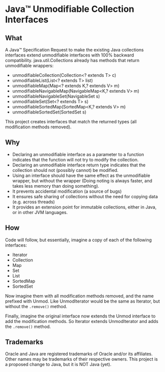 # Java™ Unmodifiable Collection Interfaces

## What
A Java™ Specification Request to make the existing Java collections interfaces extend unmodifiable interfaces with 100% backward compatibility.  java.util.Collections already has methods that return unmodifiable wrappers:

 - unmodifiableCollection(Collection<? extends T> c)
 - unmodifiableList(List<? extends T> list)
 - unmodifiableMap(Map<? extends K,? extends V> m)
 - unmodifiableNavigableMap(NavigableMap<K,? extends V> m)
 - unmodifiableNavigableSet(NavigableSet<T> s)
 - unmodifiableSet(Set<? extends T> s)
 - unmodifiableSortedMap(SortedMap<K,? extends V> m)
 - unmodifiableSortedSet(SortedSet<T> s)

This project creates interfaces that match the returned types (all modification methods removed).

## Why

 - Declaring an unmodifiable interface as a parameter to a function indicates that the function will not try to modify the collection.
 - Declaring an unmodifiable interface return type indicates that the collection should not (possibly cannot) be modified.
 - Using an interface should have the same effect as the unmodifiable wrapper, but without the wrapper (Doing noting is always faster, and takes less memory than doing something).
 - It prevents accidental modification (a source of bugs)
 - It ensures safe sharing of collections without the need for copying data (e.g. across threads)
 - It provides an extension point for immutable collections, either in Java, or in other JVM languages.

## How

Code will follow, but essentially, imagine a copy of each of the following interfaces:
 - Iterator
 - Collection
 - Map
 - Set
 - List
 - SortedMap
 - SortedSet
 
 Now imagine them with all modification methods removed, and the name prefixed with Unmod.  Like UnmodIterator would be the same as Iterator, but without the `.remove()` method.
 
 Finally, imagine the original interface now extends the Unmod interface to add the modification methods.  So Iterator extends UnmodIterator and adds the `.remove()` method.

## Trademarks
Oracle and Java are registered trademarks of Oracle and/or its affiliates. Other names may be trademarks of their respective owners.  This project is a proposed change to Java, but it is NOT Java (yet).
